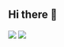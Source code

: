 ## Hi there 👋
<!--状态展示：-->
<img align="center"  src="https://github-readme-stats.vercel.app/api?username=DerryName&show_icons=true&theme=radical"/>

<!--语言使用统计：-->
<img align="center"  src="https://github-readme-stats.vercel.app/api/top-langs/?username=DerryName&theme=radical&layout=compact"  />
